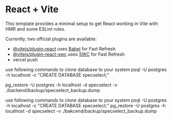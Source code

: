 # React + Vite

This template provides a minimal setup to get React working in Vite with HMR and some ESLint rules.

Currently, two official plugins are available:

- [@vitejs/plugin-react](https://github.com/vitejs/vite-plugin-react/blob/main/packages/plugin-react/README.md) uses [Babel](https://babeljs.io/) for Fast Refresh
- [@vitejs/plugin-react-swc](https://github.com/vitejs/vite-plugin-react-swc) uses [SWC](https://swc.rs/) for Fast Refresh
- vercel push

 use following commands to clone database to your system 
 psql -U postgres -h localhost -c "CREATE DATABASE specselect;"

 
 pg_restore -U postgres -h localhost -d specselect -v ./backend/backup/specselect_backup.dump

 

 use following commands to clone database to your system 
 psql -U postgres -h localhost -c "CREATE DATABASE specselect;"
 pg_restore -U postgres -h localhost -d specselect -v ./bakcend/backup/specselect_backup.dump